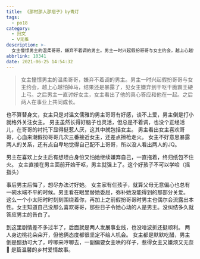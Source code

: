 ```yaml
---
title: 《那村那人那痞子》by青灯
tags:
  - po18
category:
  - 扫文
  - Ⅴ无推
description: >-
  女主憧憬男主的温柔哥哥，嫌弃不着调的男主。男主一时兴起假扮哥哥与女主约会，越上心越怕掉马，结果还是暴露了，见女主嫌弃到干呕干脆霸王硬上弓。之后男主一直讨好女主，女主看出了他的真心答应和他在一起。之后两人在事业上共同成长。
abbrlink: 10341
date: 2021-06-25 14:54:32
---
```

<meta name="referrer" content="no-referrer" />

> 女主憧憬男主的温柔哥哥，嫌弃不着调的男主。男主一时兴起假扮哥哥与女主约会，越上心越怕掉马，结果还是暴露了，见女主嫌弃到干呕干脆霸王硬上弓。之后男主一直讨好女主，女主看出了他的真心答应和他在一起。之后两人在事业上共同成长。

也不算替身文，女主只是对温文儒雅的男主哥哥有好感，谈不上爱，男主倒是打小就格外关注女主。
男主虽然长得好脑子也灵活，但总是不着调，也没个正经活儿，在哥哥的衬托下显得挺惹人厌，这其中就包括女主。
男主看出女主喜欢哥哥，心血来潮假扮哥哥几次三番接近女主，还差点擦枪走火。
女主不好意思暴露两人的关系，还有点自卑地觉得自己配不上哥哥，所以没人看出两人的JQ。

男主在喜欢上女主后有想坦白身份又怕她继续嫌弃自己，一直拖着，终归纸包不住火。
女主直接在男主面前开始干呕，男主就强上了。这个好孩子不可以学哈（摇指头）

事后男主后悔了，想尽办法讨好她。
女主家有仨孩子，就算父母无意偏心也总有一碗水端不平的时候。男主看在眼里替她委屈，弥补她没能得到的那部分关爱。
这么一个小太阳时时刻刻围绕着你，再加上之前假扮哥哥时男主也偶尔会流露出本性。女主知道自己没那么喜欢哥哥，那些日子令她心动的人是男主。没纠结多久就答应男主的告白了。

到这里剧情差不多过半了，后面就是两人发展事业线，也没啥波折还挺顺利。
两人身边桃花朵朵开，但他俩态度都很坚定不给人机会。
女主都是默默吃醋，男主倒是醋劲可大了，哼唧来哼唧去，一副偏要女主哄的样子，惹得女主又嫌烦又无奈🤣
是篇温馨的乡村爱情故事。